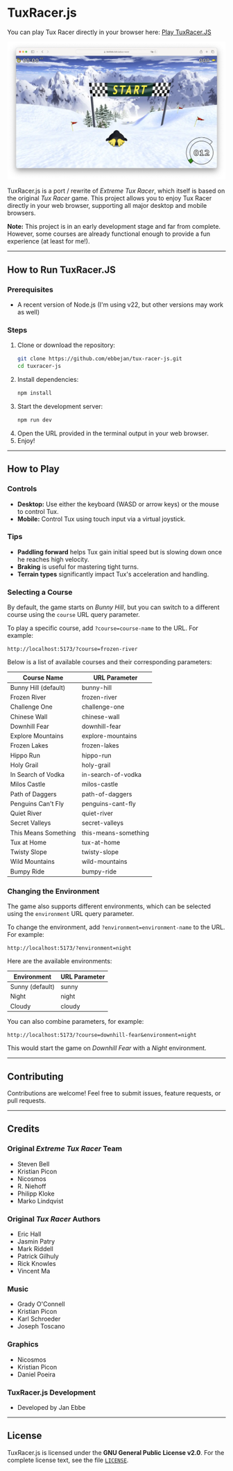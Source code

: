 # TuxRacer.js

You can play Tux Racer directly in your browser here: [Play TuxRacer.JS](https://0x00eb.itch.io/tux-racer)

![TuxRacer.JS Screenshot](screenshot.webp)

TuxRacer.js is a port / rewrite of *Extreme Tux Racer*, which itself is based on the original *Tux Racer* game. This project allows you to enjoy Tux Racer directly in your web browser, supporting all major desktop and mobile browsers.

**Note:** This project is in an early development stage and far from complete. However, some courses are already functional enough to provide a fun experience (at least for me!).

---

## How to Run TuxRacer.JS

### Prerequisites
- A recent version of Node.js (I'm using v22, but other versions may work as well)

### Steps
1. Clone or download the repository:
   ```sh
   git clone https://github.com/ebbejan/tux-racer-js.git
   cd tuxracer-js
   ```
2. Install dependencies:
   ```sh
   npm install
   ```
3. Start the development server:
   ```sh
   npm run dev
   ```
4. Open the URL provided in the terminal output in your web browser.
5. Enjoy!

---

## How to Play

### Controls
- **Desktop:** Use either the keyboard (WASD or arrow keys) or the mouse to control Tux.
- **Mobile:** Control Tux using touch input via a virtual joystick.

### Tips
- **Paddling forward** helps Tux gain initial speed but is slowing down once he reaches high velocity.
- **Braking** is useful for mastering tight turns.
- **Terrain types** significantly impact Tux's acceleration and handling.

### Selecting a Course
By default, the game starts on *Bunny Hill*, but you can switch to a different course using the `course` URL query parameter.

To play a specific course, add `?course=course-name` to the URL. For example:
```
http://localhost:5173/?course=frozen-river
```
Below is a list of available courses and their corresponding parameters:

| Course Name  | URL Parameter |
| ------------ | ------------- |
| Bunny Hill (default) | bunny-hill  |
| Frozen River | frozen-river  |
| Challenge One | challenge-one  |
| Chinese Wall | chinese-wall  |
| Downhill Fear | downhill-fear  |
| Explore Mountains | explore-mountains  |
| Frozen Lakes | frozen-lakes  |
| Hippo Run | hippo-run  |
| Holy Grail | holy-grail  |
| In Search of Vodka | in-search-of-vodka  |
| Milos Castle | milos-castle  |
| Path of Daggers | path-of-daggers  |
| Penguins Can't Fly | penguins-cant-fly  |
| Quiet River | quiet-river  |
| Secret Valleys | secret-valleys  |
| This Means Something | this-means-something  |
| Tux at Home | tux-at-home  |
| Twisty Slope | twisty-slope  |
| Wild Mountains | wild-mountains  |
| Bumpy Ride | bumpy-ride  |

### Changing the Environment
The game also supports different environments, which can be selected using the `environment` URL query parameter.

To change the environment, add `?environment=environment-name` to the URL. For example:
```
http://localhost:5173/?environment=night
```
Here are the available environments:

| Environment | URL Parameter |
| ----------- | ------------- |
| Sunny (default) | sunny  |
| Night | night  |
| Cloudy | cloudy  |

You can also combine parameters, for example:
```
http://localhost:5173/?course=downhill-fear&environment=night
```
This would start the game on *Downhill Fear* with a *Night* environment.

---

## Contributing
Contributions are welcome! Feel free to submit issues, feature requests, or pull requests.

---

## Credits

### Original *Extreme Tux Racer* Team
- Steven Bell
- Kristian Picon
- Nicosmos
- R. Niehoff
- Philipp Kloke
- Marko Lindqvist

### Original *Tux Racer* Authors
- Eric Hall
- Jasmin Patry
- Mark Riddell
- Patrick Gilhuly
- Rick Knowles
- Vincent Ma

### Music
- Grady O'Connell
- Kristian Picon
- Karl Schroeder
- Joseph Toscano

### Graphics
- Nicosmos
- Kristian Picon
- Daniel Poeira

### TuxRacer.js Development
- Developed by Jan Ebbe

---

## License
TuxRacer.js is licensed under the **GNU General Public License v2.0**. For the complete license text, see the file [`LICENSE`](LICENSE).

